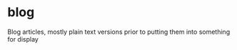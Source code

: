 blog
====

Blog articles, mostly plain text versions prior to putting them into something for display